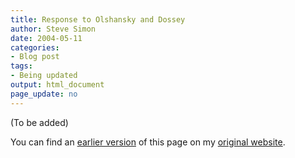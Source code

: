 ```yaml
---
title: Response to Olshansky and Dossey
author: Steve Simon
date: 2004-05-11
categories:
- Blog post
tags:
- Being updated
output: html_document
page_update: no
---
```


(To be added)

<!---More--->

You can find an [earlier version](http://www.pmean.com/04/olshansky_and_dossey_eletter.html) of this page on my [original website](http://www.pmean.com/original_site.html).

